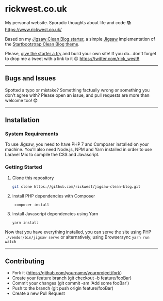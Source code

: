 # rickwest.co.uk

My personal website. Sporadic thoughts about life and code 📚 https://www.rickwest.co.uk/

Based on my [Jigsaw Clean Blog starter](https://github.com/rickwest/jigsaw-clean-blog), a simple [Jigsaw](https://jigsaw.tighten.co/) implementation of the [Startbootstrap Clean Blog theme](https://startbootstrap.com/template-overviews/clean-blog/).  

Please, [give the starter a try](https://github.com/rickwest/jigsaw-clean-blog) and build your own site! If you do...don't forget to drop me a tweet with a link to it 😊 https://twitter.com/rick_west8     

--- 
 
## Bugs and Issues
Spotted a typo or mistake? Something factually wrong or something you don't agree with? Please open an issue, and pull requests are more than welcome too! 😎

---

## Installation

### System Requirements
To use Jigsaw, you need to have PHP 7 and Composer installed on your machine. You'll also need Node.js, NPM and Yarn installed in order to use Laravel Mix to compile the CSS and Javascript.

### Getting Started

1. Clone this repository
    ``` bash 
    git clone https://github.com/rickwest/jigsaw-clean-blog.git
    ```

2. Install PHP dependencies with Composer
   
   ``` bash 
    composer install
    ```
3. Install Javascript dependencies using Yarn
    
    ``` bash 
    yarn install
    ```

Now that you have everything installed, you can serve the site using PHP ``` ./vendor/bin/jigsaw serve ``` or alternatively, using Browsersync ``` yarn run watch ```

---

## Contributing

- Fork it (https://github.com/yourname/yourproject/fork)
- Create your feature branch (git checkout -b feature/fooBar)
- Commit your changes (git commit -am 'Add some fooBar')
- Push to the branch (git push origin feature/fooBar)
- Create a new Pull Request
